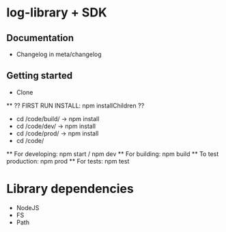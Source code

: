 # log-library + SDK

## Documentation
* Changelog in meta/changelog

## Getting started
* Clone

** ?? FIRST RUN INSTALL: npm installChildren ??

* cd /code/build/ -> npm install
* cd /code/dev/ -> npm install
* cd /code/prod/ -> npm install
* cd /code/

** For developing: npm start / npm dev
** For building: npm build
** To test production: npm prod
** For tests: npm test

# Library dependencies
* NodeJS
* FS
* Path